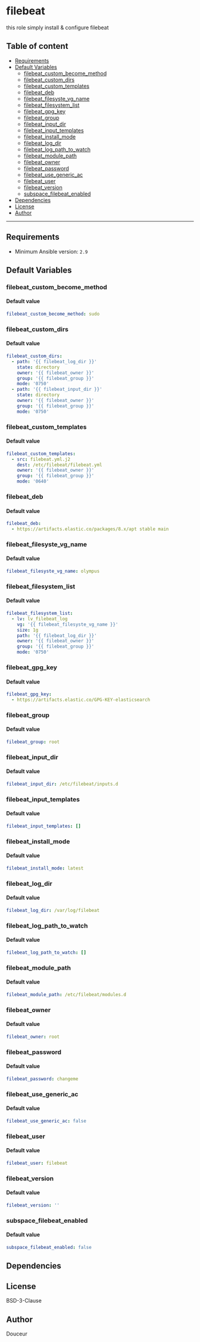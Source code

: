 # filebeat

this role simply install & configure filebeat

## Table of content

- [Requirements](#requirements)
- [Default Variables](#default-variables)
  - [filebeat_custom_become_method](#filebeat_custom_become_method)
  - [filebeat_custom_dirs](#filebeat_custom_dirs)
  - [filebeat_custom_templates](#filebeat_custom_templates)
  - [filebeat_deb](#filebeat_deb)
  - [filebeat_filesyste_vg_name](#filebeat_filesyste_vg_name)
  - [filebeat_filesystem_list](#filebeat_filesystem_list)
  - [filebeat_gpg_key](#filebeat_gpg_key)
  - [filebeat_group](#filebeat_group)
  - [filebeat_input_dir](#filebeat_input_dir)
  - [filebeat_input_templates](#filebeat_input_templates)
  - [filebeat_install_mode](#filebeat_install_mode)
  - [filebeat_log_dir](#filebeat_log_dir)
  - [filebeat_log_path_to_watch](#filebeat_log_path_to_watch)
  - [filebeat_module_path](#filebeat_module_path)
  - [filebeat_owner](#filebeat_owner)
  - [filebeat_password](#filebeat_password)
  - [filebeat_use_generic_ac](#filebeat_use_generic_ac)
  - [filebeat_user](#filebeat_user)
  - [filebeat_version](#filebeat_version)
  - [subspace_filebeat_enabled](#subspace_filebeat_enabled)
- [Dependencies](#dependencies)
- [License](#license)
- [Author](#author)

---

## Requirements

- Minimum Ansible version: `2.9`

## Default Variables

### filebeat_custom_become_method

#### Default value

```YAML
filebeat_custom_become_method: sudo
```

### filebeat_custom_dirs

#### Default value

```YAML
filebeat_custom_dirs:
  - path: '{{ filebeat_log_dir }}'
    state: directory
    owner: '{{ filebeat_owner }}'
    group: '{{ filebeat_group }}'
    mode: '0750'
  - path: '{{ filebeat_input_dir }}'
    state: directory
    owner: '{{ filebeat_owner }}'
    group: '{{ filebeat_group }}'
    mode: '0750'
```

### filebeat_custom_templates

#### Default value

```YAML
filebeat_custom_templates:
  - src: filebeat.yml.j2
    dest: /etc/filebeat/filebeat.yml
    owner: '{{ filebeat_owner }}'
    group: '{{ filebeat_group }}'
    mode: '0640'
```

### filebeat_deb

#### Default value

```YAML
filebeat_deb:
  - https://artifacts.elastic.co/packages/8.x/apt stable main
```

### filebeat_filesyste_vg_name

#### Default value

```YAML
filebeat_filesyste_vg_name: olympus
```

### filebeat_filesystem_list

#### Default value

```YAML
filebeat_filesystem_list:
  - lv: lv_filebeat_log
    vg: '{{ filebeat_filesyste_vg_name }}'
    size: 1g
    path: '{{ filebeat_log_dir }}'
    owner: '{{ filebeat_owner }}'
    group: '{{ filebeat_group }}'
    mode: '0750'
```

### filebeat_gpg_key

#### Default value

```YAML
filebeat_gpg_key:
  - https://artifacts.elastic.co/GPG-KEY-elasticsearch
```

### filebeat_group

#### Default value

```YAML
filebeat_group: root
```

### filebeat_input_dir

#### Default value

```YAML
filebeat_input_dir: /etc/filebeat/inputs.d
```

### filebeat_input_templates

#### Default value

```YAML
filebeat_input_templates: []
```

### filebeat_install_mode

#### Default value

```YAML
filebeat_install_mode: latest
```

### filebeat_log_dir

#### Default value

```YAML
filebeat_log_dir: /var/log/filebeat
```

### filebeat_log_path_to_watch

#### Default value

```YAML
filebeat_log_path_to_watch: []
```

### filebeat_module_path

#### Default value

```YAML
filebeat_module_path: /etc/filebeat/modules.d
```

### filebeat_owner

#### Default value

```YAML
filebeat_owner: root
```

### filebeat_password

#### Default value

```YAML
filebeat_password: changeme
```

### filebeat_use_generic_ac

#### Default value

```YAML
filebeat_use_generic_ac: false
```

### filebeat_user

#### Default value

```YAML
filebeat_user: filebeat
```

### filebeat_version

#### Default value

```YAML
filebeat_version: ''
```

### subspace_filebeat_enabled

#### Default value

```YAML
subspace_filebeat_enabled: false
```



## Dependencies


## License

BSD-3-Clause

## Author

Douceur
